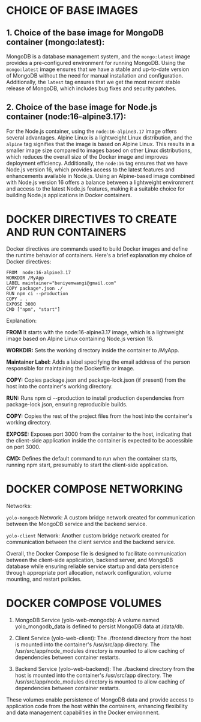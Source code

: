 # CHOICE OF BASE IMAGES

## 1. **Choice of the base image for MongoDB container (mongo:latest)**:
MongoDB is a database management system, and the `mongo:latest` image provides a pre-configured environment for running MongoDB. Using the `mongo:latest` image ensures that we have a stable and up-to-date version of MongoDB without the need for manual installation and configuration. Additionally, the `latest` tag ensures that we get the most recent stable release of MongoDB, which includes bug fixes and security patches.

## 2. **Choice of the base image for Node.js container (node:16-alpine3.17)**:
 For the Node.js container, using the `node:16-alpine3.17` image offers several advantages. Alpine Linux is a lightweight Linux distribution, and the `alpine` tag signifies that the image is based on Alpine Linux. This results in a smaller image size compared to images based on other Linux distributions, which reduces the overall size of the Docker image and improves deployment efficiency. Additionally, the `node:16` tag ensures that we have Node.js version 16, which provides access to the latest features and enhancements available in Node.js. Using an Alpine-based image combined with Node.js version 16 offers a balance between a lightweight environment and access to the latest Node.js features, making it a suitable choice for building Node.js applications in Docker containers.


# DOCKER DIRECTIVES TO CREATE AND RUN CONTAINERS

Docker directives are commands used to build Docker images and define the runtime behavior of containers. Here's a brief explanation my choice of Docker directives:

``` 
FROM  node:16-alpine3.17  
WORKDIR /MyApp
LABEL maintainer="beniyemwangi@gmail.com"
COPY package*.json ./
RUN npm ci --production
COPY . .
EXPOSE 3000
CMD ["npm", "start"] 
```
Explanation:

**FROM** It starts with the node:16-alpine3.17 image, which is a lightweight image based on Alpine Linux containing Node.js version 16.

**WORKDIR:** Sets the working directory inside the container to /MyApp.

**Maintainer Label:** Adds a label specifying the email address of the person responsible for maintaining the Dockerfile or image.

**COPY:** Copies package.json and package-lock.json (if present) from the host into the container's working directory.

**RUN:** Runs npm ci --production to install production dependencies from package-lock.json, ensuring reproducible builds.

**COPY:** Copies the rest of the project files from the host into the container's working directory.

**EXPOSE:** Exposes port 3000 from the container to the host, indicating that the client-side application inside the container is expected to be accessible on port 3000.

**CMD:** Defines the default command to run when the container starts, running npm start, presumably to start the client-side application.


# DOCKER COMPOSE NETWORKING

Networks:

`yolo-mongodb` Network: A custom bridge network created for communication between the MongoDB service and the backend service.

`yolo-client` Network: Another custom bridge network created for communication between the client service and the backend service.

Overall, the Docker Compose file is designed to facilitate communication between the client-side application, backend server, and MongoDB database while ensuring reliable service startup and data persistence through appropriate port allocation, network configuration, volume mounting, and restart policies.

# DOCKER COMPOSE VOLUMES

1. MongoDB Service (yolo-web-mongodb):
A volume named yolo_mongodb_data is defined to persist MongoDB data at /data/db.

2. Client Service (yolo-web-client):
The ./frontend directory from the host is mounted into the container's /usr/src/app directory.
The /usr/src/app/node_modules directory is mounted to allow caching of dependencies between container restarts.

3. Backend Service (yolo-web-backend):
The ./backend directory from the host is mounted into the container's /usr/src/app directory.
The /usr/src/app/node_modules directory is mounted to allow caching of dependencies between container restarts.

These volumes enable persistence of MongoDB data and provide access to application code from the host within the containers, enhancing flexibility and data management capabilities in the Docker environment.